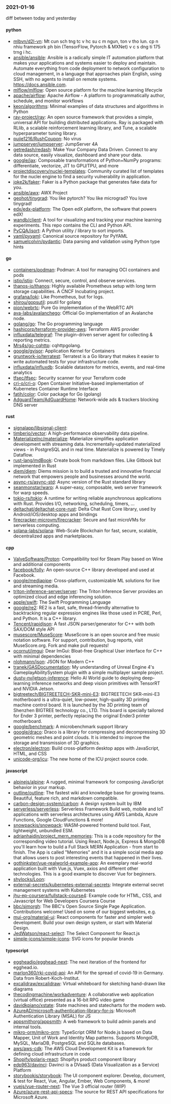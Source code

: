 ### 2021-01-16
diff between today and yesterday

#### python
* [mlbvn/d2l-vn](https://github.com/mlbvn/d2l-vn): Mt cun sch tng tc v hc su c m ngun, ton v tho lun.  cp n nhiu framework ph bin (TensorFlow, Pytorch & MXNet) v c s dng ti 175 trng i hc.
* [ansible/ansible](https://github.com/ansible/ansible): Ansible is a radically simple IT automation platform that makes your applications and systems easier to deploy and maintain. Automate everything from code deployment to network configuration to cloud management, in a language that approaches plain English, using SSH, with no agents to install on remote systems. https://docs.ansible.com.
* [mlflow/mlflow](https://github.com/mlflow/mlflow): Open source platform for the machine learning lifecycle
* [apache/airflow](https://github.com/apache/airflow): Apache Airflow - A platform to programmatically author, schedule, and monitor workflows
* [keon/algorithms](https://github.com/keon/algorithms): Minimal examples of data structures and algorithms in Python
* [ray-project/ray](https://github.com/ray-project/ray): An open source framework that provides a simple, universal API for building distributed applications. Ray is packaged with RLlib, a scalable reinforcement learning library, and Tune, a scalable hyperparameter tuning library.
* [pujie1216/RushCoupon](https://github.com/pujie1216/RushCoupon): No virus
* [jumpserver/jumpserver](https://github.com/jumpserver/jumpserver): JumpServer  4A 
* [getredash/redash](https://github.com/getredash/redash): Make Your Company Data Driven. Connect to any data source, easily visualize, dashboard and share your data.
* [google/jax](https://github.com/google/jax): Composable transformations of Python+NumPy programs: differentiate, vectorize, JIT to GPU/TPU, and more
* [projectdiscovery/nuclei-templates](https://github.com/projectdiscovery/nuclei-templates): Community curated list of templates for the nuclei engine to find a security vulnerability in application.
* [joke2k/faker](https://github.com/joke2k/faker): Faker is a Python package that generates fake data for you.
* [ansible/awx](https://github.com/ansible/awx): AWX Project
* [geohot/tinygrad](https://github.com/geohot/tinygrad): You like pytorch? You like micrograd? You love tinygrad! 
* [edx/edx-platform](https://github.com/edx/edx-platform): The Open edX platform, the software that powers edX!
* [wandb/client](https://github.com/wandb/client):  A tool for visualizing and tracking your machine learning experiments. This repo contains the CLI and Python API.
* [PyCQA/isort](https://github.com/PyCQA/isort): A Python utility / library to sort imports.
* [yaml/pyyaml](https://github.com/yaml/pyyaml): Canonical source repository for PyYAML
* [samuelcolvin/pydantic](https://github.com/samuelcolvin/pydantic): Data parsing and validation using Python type hints

#### go
* [containers/podman](https://github.com/containers/podman): Podman: A tool for managing OCI containers and pods
* [istio/istio](https://github.com/istio/istio): Connect, secure, control, and observe services.
* [thanos-io/thanos](https://github.com/thanos-io/thanos): Highly available Prometheus setup with long term storage capabilities. A CNCF Incubating project.
* [grafana/loki](https://github.com/grafana/loki): Like Prometheus, but for logs.
* [shirou/gopsutil](https://github.com/shirou/gopsutil): psutil for golang
* [pion/webrtc](https://github.com/pion/webrtc): Pure Go implementation of the WebRTC API
* [ava-labs/avalanchego](https://github.com/ava-labs/avalanchego): Official Go implementation of an Avalanche node.
* [golang/go](https://github.com/golang/go): The Go programming language
* [hashicorp/terraform-provider-aws](https://github.com/hashicorp/terraform-provider-aws): Terraform AWS provider
* [influxdata/telegraf](https://github.com/influxdata/telegraf): The plugin-driven server agent for collecting & reporting metrics.
* [Mrs4s/go-cqhttp](https://github.com/Mrs4s/go-cqhttp): cqhttpgolang.
* [google/gvisor](https://github.com/google/gvisor): Application Kernel for Containers
* [gruntwork-io/terratest](https://github.com/gruntwork-io/terratest): Terratest is a Go library that makes it easier to write automated tests for your infrastructure code.
* [influxdata/influxdb](https://github.com/influxdata/influxdb): Scalable datastore for metrics, events, and real-time analytics
* [tfsec/tfsec](https://github.com/tfsec/tfsec):  Security scanner for your Terraform code
* [cri-o/cri-o](https://github.com/cri-o/cri-o): Open Container Initiative-based implementation of Kubernetes Container Runtime Interface
* [fatih/color](https://github.com/fatih/color): Color package for Go (golang)
* [AdguardTeam/AdGuardHome](https://github.com/AdguardTeam/AdGuardHome): Network-wide ads & trackers blocking DNS server

#### rust
* [signalapp/libsignal-client](https://github.com/signalapp/libsignal-client): 
* [timberio/vector](https://github.com/timberio/vector): A high-performance observability data pipeline.
* [MaterializeInc/materialize](https://github.com/MaterializeInc/materialize): Materialize simplifies application development with streaming data. Incrementally-updated materialized views - in PostgreSQL and in real time. Materialize is powered by Timely Dataflow.
* [rust-lang/mdBook](https://github.com/rust-lang/mdBook): Create book from markdown files. Like Gitbook but implemented in Rust
* [diem/diem](https://github.com/diem/diem): Diems mission is to build a trusted and innovative financial network that empowers people and businesses around the world.
* [async-rs/async-std](https://github.com/async-rs/async-std): Async version of the Rust standard library
* [seanmonstar/warp](https://github.com/seanmonstar/warp): A super-easy, composable, web server framework for warp speeds.
* [tokio-rs/tokio](https://github.com/tokio-rs/tokio): A runtime for writing reliable asynchronous applications with Rust. Provides I/O, networking, scheduling, timers, ...
* [deltachat/deltachat-core-rust](https://github.com/deltachat/deltachat-core-rust): Delta Chat Rust Core library, used by Android/iOS/desktop apps and bindings
* [firecracker-microvm/firecracker](https://github.com/firecracker-microvm/firecracker): Secure and fast microVMs for serverless computing.
* [solana-labs/solana](https://github.com/solana-labs/solana): Web-Scale Blockchain for fast, secure, scalable, decentralized apps and marketplaces.

#### cpp
* [ValveSoftware/Proton](https://github.com/ValveSoftware/Proton): Compatibility tool for Steam Play based on Wine and additional components
* [facebook/folly](https://github.com/facebook/folly): An open-source C++ library developed and used at Facebook.
* [google/mediapipe](https://github.com/google/mediapipe): Cross-platform, customizable ML solutions for live and streaming media.
* [triton-inference-server/server](https://github.com/triton-inference-server/server): The Triton Inference Server provides an optimized cloud and edge inferencing solution.
* [apple/swift](https://github.com/apple/swift): The Swift Programming Language
* [google/re2](https://github.com/google/re2): RE2 is a fast, safe, thread-friendly alternative to backtracking regular expression engines like those used in PCRE, Perl, and Python. It is a C++ library.
* [Tencent/rapidjson](https://github.com/Tencent/rapidjson): A fast JSON parser/generator for C++ with both SAX/DOM style API
* [musescore/MuseScore](https://github.com/musescore/MuseScore): MuseScore is an open source and free music notation software. For support, contribution, bug reports, visit MuseScore.org. Fork and make pull requests!
* [ocornut/imgui](https://github.com/ocornut/imgui): Dear ImGui: Bloat-free Graphical User interface for C++ with minimal dependencies
* [nlohmann/json](https://github.com/nlohmann/json): JSON for Modern C++
* [tranek/GASDocumentation](https://github.com/tranek/GASDocumentation): My understanding of Unreal Engine 4's GameplayAbilitySystem plugin with a simple multiplayer sample project.
* [dusty-nv/jetson-inference](https://github.com/dusty-nv/jetson-inference): Hello AI World guide to deploying deep-learning inference networks and deep vision primitives with TensorRT and NVIDIA Jetson.
* [bigtreetech/BIGTREETECH-SKR-mini-E3](https://github.com/bigtreetech/BIGTREETECH-SKR-mini-E3): BIGTREETECH SKR-mini-E3 motherboard is a ultra-quiet, low-power, high-quality 3D printing machine control board. It is launched by the 3D printing team of Shenzhen BIGTREE technology co., LTD. This board is specially tailored for Ender 3 printer, perfectly replacing the original Ender3 printer motherboard.
* [google/benchmark](https://github.com/google/benchmark): A microbenchmark support library
* [google/draco](https://github.com/google/draco): Draco is a library for compressing and decompressing 3D geometric meshes and point clouds. It is intended to improve the storage and transmission of 3D graphics.
* [electron/electron](https://github.com/electron/electron): Build cross-platform desktop apps with JavaScript, HTML, and CSS
* [unicode-org/icu](https://github.com/unicode-org/icu): The new home of the ICU project source code.

#### javascript
* [alpinejs/alpine](https://github.com/alpinejs/alpine): A rugged, minimal framework for composing JavaScript behavior in your markup.
* [outline/outline](https://github.com/outline/outline): The fastest wiki and knowledge base for growing teams. Beautiful, feature rich, and markdown compatible.
* [carbon-design-system/carbon](https://github.com/carbon-design-system/carbon): A design system built by IBM
* [serverless/serverless](https://github.com/serverless/serverless):  Serverless Framework  Build web, mobile and IoT applications with serverless architectures using AWS Lambda, Azure Functions, Google CloudFunctions & more! 
* [snowpackjs/snowpack](https://github.com/snowpackjs/snowpack): WASM-powered frontend build tool. Fast, lightweight, unbundled ESM. 
* [adrianhajdin/project_mern_memories](https://github.com/adrianhajdin/project_mern_memories): This is a code repository for the corresponding video tutorial. Using React, Node.js, Express & MongoDB you'll learn how to build a Full Stack MERN Application - from start to finish. The App is called "Memories" and it is a simple social media app that allows users to post interesting events that happened in their lives.
* [gothinkster/vue-realworld-example-app](https://github.com/gothinkster/vue-realworld-example-app): An exemplary real-world application built with Vue.js, Vuex, axios and different other technologies. This is a good example to discover Vue for beginners.
* [shylocks/Loon](https://github.com/shylocks/Loon): 
* [external-secrets/kubernetes-external-secrets](https://github.com/external-secrets/kubernetes-external-secrets): Integrate external secret management systems with Kubernetes
* [jhu-ep-coursera/fullstack-course4](https://github.com/jhu-ep-coursera/fullstack-course4): Example code for HTML, CSS, and Javascript for Web Developers Coursera Course
* [bbc/simorgh](https://github.com/bbc/simorgh): The BBC's Open Source Single Page Application. Contributions welcome! Used on some of our biggest websites, e.g.
* [mui-org/material-ui](https://github.com/mui-org/material-ui): React components for faster and simpler web development. Build your own design system, or start with Material Design.
* [JedWatson/react-select](https://github.com/JedWatson/react-select): The Select Component for React.js
* [simple-icons/simple-icons](https://github.com/simple-icons/simple-icons): SVG icons for popular brands

#### typescript
* [eggheadio/egghead-next](https://github.com/eggheadio/egghead-next): The next iteration of the frontend for egghead.io.
* [marlon360/rki-covid-api](https://github.com/marlon360/rki-covid-api):  An API for the spread of covid-19 in Germany. Data from Robert-Koch-Institut.
* [excalidraw/excalidraw](https://github.com/excalidraw/excalidraw): Virtual whiteboard for sketching hand-drawn like diagrams
* [thecodingmachine/workadventure](https://github.com/thecodingmachine/workadventure): A collaborative web application (virtual office) presented as a 16-bit RPG video game
* [davidkpiano/xstate](https://github.com/davidkpiano/xstate): State machines and statecharts for the modern web.
* [AzureAD/microsoft-authentication-library-for-js](https://github.com/AzureAD/microsoft-authentication-library-for-js): Microsoft Authentication Library (MSAL) for JS
* [appsmithorg/appsmith](https://github.com/appsmithorg/appsmith): A web framework to build admin panels and internal tools.
* [mikro-orm/mikro-orm](https://github.com/mikro-orm/mikro-orm): TypeScript ORM for Node.js based on Data Mapper, Unit of Work and Identity Map patterns. Supports MongoDB, MySQL, MariaDB, PostgreSQL and SQLite databases.
* [aws/aws-cdk](https://github.com/aws/aws-cdk): The AWS Cloud Development Kit is a framework for defining cloud infrastructure in code
* [Shopify/polaris-react](https://github.com/Shopify/polaris-react): Shopifys product component library
* [edp963/davinci](https://github.com/edp963/davinci): Davinci is a DVsaaS (Data Visualization as a Service) Platform
* [storybookjs/storybook](https://github.com/storybookjs/storybook):  The UI component explorer. Develop, document, & test for React, Vue, Angular, Ember, Web Components, & more!
* [vuejs/vue-router-next](https://github.com/vuejs/vue-router-next): The Vue 3 official router (WIP)
* [Azure/azure-rest-api-specs](https://github.com/Azure/azure-rest-api-specs): The source for REST API specifications for Microsoft Azure.
